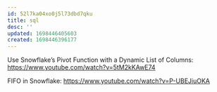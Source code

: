 ```yaml
---
id: 52l7ka04xo0j5l73dbd7qku
title: sql
desc: ''
updated: 1698446405603
created: 1698446396177
---
```

Use Snowflake’s Pivot Function with a Dynamic List of Columns:
https://www.youtube.com/watch?v=5tM2kKAwE74


FIFO in Snowflake:
https://www.youtube.com/watch?v=P-UBEJiuOKA